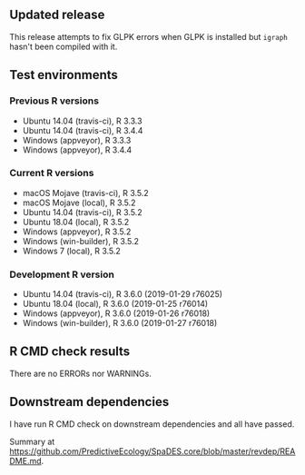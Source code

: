 ## Updated release

This release attempts to fix GLPK errors when GLPK is installed but `igraph` hasn't been compiled with it.

## Test environments

### Previous R versions
* Ubuntu 14.04        (travis-ci), R 3.3.3
* Ubuntu 14.04        (travis-ci), R 3.4.4
* Windows              (appveyor), R 3.3.3
* Windows              (appveyor), R 3.4.4

### Current R versions
* macOS Mojave       (travis-ci), R 3.5.2
* macOS Mojave           (local), R 3.5.2
* Ubuntu 14.04       (travis-ci), R 3.5.2
* Ubuntu 18.04           (local), R 3.5.2
* Windows             (appveyor), R 3.5.2
* Windows          (win-builder), R 3.5.2
* Windows 7              (local), R 3.5.2

### Development R version
* Ubuntu 14.04       (travis-ci), R 3.6.0 (2019-01-29 r76025)
* Ubuntu 18.04           (local), R 3.6.0 (2019-01-25 r76014)
* Windows             (appveyor), R 3.6.0 (2019-01-26 r76018)
* Windows          (win-builder), R 3.6.0 (2019-01-27 r76018)

## R CMD check results

There are no ERRORs nor WARNINGs.

## Downstream dependencies

I have run R CMD check on downstream dependencies and all have passed.

Summary at https://github.com/PredictiveEcology/SpaDES.core/blob/master/revdep/README.md.
